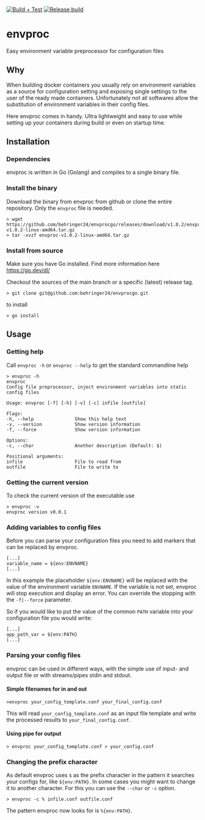 [![Build + Test](https://github.com/behringer24/envprocgo/actions/workflows/go.yml/badge.svg)](https://github.com/behringer24/envprocgo/actions/workflows/go.yml)
[![Release build](https://github.com/behringer24/envprocgo/actions/workflows/release.yml/badge.svg)](https://github.com/behringer24/envprocgo/actions/workflows/release.yml)
# envproc
Easy environment variable preprocessor for configuration files

## Why
When building docker containers you usually rely on environment variables as a source for configuration setting and exposing single settings to the user of the ready made containers. Unfortunately not all softwares allow the substitution of environment variables in their config files.

Here envproc comes in handy. Ultra lightweight and easy to use while setting up your containers during build or even on startup time.

## Installation

### Dependencies
envproc is written in Go (Golang) and compiles to a single binary file.

### Install the binary
Download the binary from envproc from github or clone the entire repository. Only the `envproc` file is needed. 

```
> wget https://github.com/behringer24/envprocgo/releases/download/v1.0.2/envproc-v1.0.2-linux-amd64.tar.gz
> tar -xvzf envproc-v1.0.2-linux-amd64.tar.gz
```

### Install from source
Make sure you have Go installed. Find more information here https://go.dev/dl/

Checkout the sources of the main branch or a specific (latest) release tag.

```
> git clone git@github.com:behringer24/envprocgo.git
```

to install

```
> go install
```

## Usage

### Getting help
Call `envproc -h` or `envproc --help` to get the standard commandline help

``` /bin/bash
> envproc -h
envproc
Config file preprocessor, inject environment variables into static config files

Usage: envproc [-f] [-h] [-v] [-c] infile [outfile]

Flags:
-h, --help               Show this help text
-v, --version            Show version information
-f, --force              Show version information

Options:
-c, --char               Another description (Default: $)

Positional arguments:
infile                   File to read from
outfile                  File to write to
```

### Getting the current version
To check the current version of the executable use

``` /bin/bash
> envproc -v
envproc version v0.0.1
```

### Adding variables to config files
Before you can parse your configuration files you need to add markers that can be replaced by envproc.

```
[...]
variable_name = ${env:ENVNAME}
[...]
```

In this example the placeholder `${env:ENVNAME}` will be replaced with the value of the environment variable `ENVNAME`. If the variable is not set, envproc will stop execution and display an error. You can override the stopping with the `-f|--force` parameter.

So if you would like to put the value of the common `PATH` variable into your configuration file you would write:
```
[...]
app_path_var = ${env:PATH}
[...]
```

### Parsing your config files
envproc can be used in different ways, with the simple use of input- and output file or with streams/pipes stdin and stdout.

#### Simple filenames for in and out
```
>envproc your_config_template.conf your_final_config.conf
```

This will read `your_config_template.conf` as an input file template and write the processed results to `your_final_config.conf`.

#### Using pipe for output
```
> envproc your_config_template.conf > your_config.conf
```

### Changing the prefix character
As default envproc uses `$` as the prefix character in the pattern it searches your configs for, like `${env:PATH}`. In some cases you might want to change it to another character. For this you can use the `--char` or `-c` option.

```
> envproc -c % infile.conf outfile.conf
```

The pattern envproc now looks for is `%{env:PATH}`.